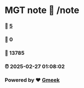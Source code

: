 # MGT note :link: /note 
### :page_facing_up: [5](/note/tag.html) 
### :speech_balloon: 0 
### :hibiscus: 13785 
### :alarm_clock: 2025-02-27 01:08:02 
### Powered by :heart: [Gmeek](https://github.com/Meekdai/Gmeek)
